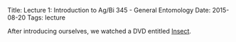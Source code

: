 Title: Lecture 1: Introduction to Ag/Bi 345 - General Entomology
Date: 2015-08-20
Tags: lecture

After introducing ourselves, we watched a DVD entitled [Insect](https://www.rainbowresource.com/proddtl.php?id=003598&subject=Science/11&category=Eyewitness+Science+DVDs+%2F+Videos/2920).
